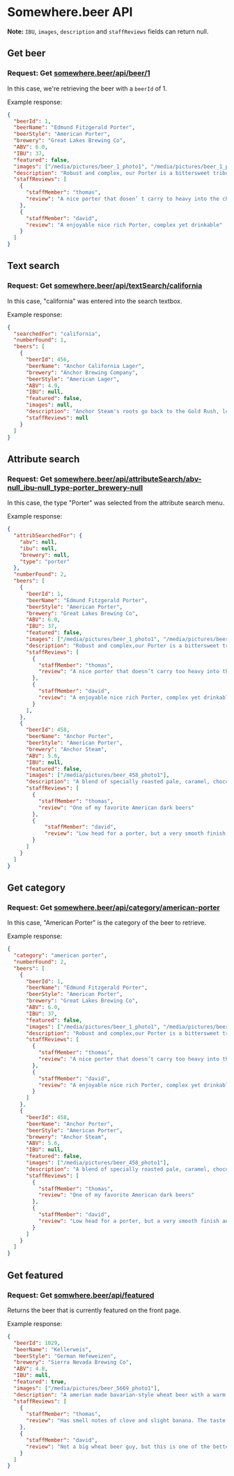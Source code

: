 # Somewhere.beer API

**Note:** `IBU`, `images`, `description` and `staffReviews` fields can return null.

## Get beer

### Request: Get [somewhere.beer/api/beer/1](https://somewhere.beer/api/beer/1)

In this case, we're retrieving the beer with a `beerId` of 1.

Example response:
```json
{
  "beerId": 1,
  "beerName": "Edmund Fitzgerald Porter",
  "beerStyle": "American Porter",
  "brewery": "Great Lakes Brewing Co",
  "ABV": 6.0,
  "IBU": 37,
  "featured": false,
  "images": ["/media/pictures/beer_1_photo1", "/media/pictures/beer_1_photo2"],
  "description": "Robust and complex, our Porter is a bittersweet tribute to the legendary freighter fallen crew--taken too soon when the gales of November came early.",
  "staffReviews": [
    {
      "staffMember": "thomas",
      "review": "A nice porter that dosen’ t carry to heavy into the chocolate side of the roast flavor"
    },
    {
      "staffMember": "david",
      "review": "A enjoyable nice rich Porter, complex yet drinkable"
    }
  ]
}
```

## Text search

### Request: Get [somewhere.beer/api/textSearch/california](https://somewhere.beer/api/textSearch/california)

In this case, "california" was entered into the search textbox.

Example response:
```json
{
  "searchedFor": "california",
  "numberFound": 1,
  "beers": [
    {
      "beerId": 456,
      "beerName": "Anchor California Lager",
      "brewery": "Anchor Brewing Company",
      "beerStyle": "American Lager",
      "ABV": 4.9,
      "IBU": null,
      "featured": false,
      "images": null,
      "description": "Anchor Steam's roots go back to the Gold Rush, long before icehouses and modern refrigeration made traditional lagers a viable California option. In 1876, thanks to an ice pond in the mountains and a belief that anything is possible in the Golden State, a little brewery named Boca created California's first genuine lager. Anchor California Lager is our re-creation of this historic American beer.",
      "staffReviews": null
    }
  ]
}
```

## Attribute search

### Request: Get [somewhere.beer/api/attributeSearch/abv-null_ibu-null_type-porter_brewery-null](https://somewhere.beer/api/attributeSearch/abv-null_ibu-null_type-porter_brewery-null)

In this case, the type "Porter" was selected from the attribute search menu.

Example response:
```json
{
  "attribSearchedFor": {
    "abv": null,
    "ibu": null,
    "brewery": null,
    "type": "porter"
  },
  "numberFound": 2,
  "beers": [
    {
      "beerId": 1,
      "beerName": "Edmund Fitzgerald Porter",
      "beerStyle": "American Porter",
      "brewery": "Great Lakes Brewing Co",
      "ABV": 6.0,
      "IBU": 37,
      "featured": false,
      "images": ["/media/pictures/beer_1_photo1", "/media/pictures/beer_1_photo2"],
      "description": "Robust and complex,our Porter is a bittersweet tribute to the legendary freighter fallen crew--taken too soon when the gales of November came early.",
      "staffReviews": [
        {
          "staffMember": "thomas",
          "review": "A nice porter that doesn’t carry too heavy into the chocolate side of the roast flavor"
        },
        {
          "staffMember": "david",
          "review": "A enjoyable nice rich Porter, complex yet drinkable"
        }
      ],
    },
    {
      "beerId": 458,
      "beerName": "Anchor Porter",
      "beerStyle": "American Porter",
      "brewery": "Anchor Steam",
      "ABV": 5.6,
      "IBU": null,
      "featured": false,
      "images": ["/media/pictures/beer_458_photo1"],
      "description": "A blend of specially roasted pale, caramel, chocolate, and black malts, along with our top-fermenting yeast, creates complexity without bitterness. The brew is hopped at a high rate, and naturally carbonated. The result is dark in the glass, but surprisingly light on the palate.",
      "staffReviews": [
        {
          "staffMember": "thomas",
          "review": "One of my favorite American dark beers"
        },
        {
            "staffMember": "david",
            "review": "Low head for a porter, but a very smooth finish and has a warm caramel smell to it"
        }
      ]
    }
  ]
}
```

## Get category 

### Request: Get [somewhere.beer/api/category/american-porter](https://somewhere.beer/api/category/american-porter)

In this case, "American Porter" is the category of the beer to retrieve.

Example response:
```json
{
  "category": "american porter",
  "numberFound": 2,
  "beers": [
    {
      "beerId": 1,
      "beerName": "Edmund Fitzgerald Porter",
      "beerStyle": "American Porter",
      "brewery": "Great Lakes Brewing Co",
      "ABV": 6.0,
      "IBU": 37,
      "featured": false,
      "images": ["/media/pictures/beer_1_photo1", "/media/pictures/beer_1_photo2"],
      "description": "Robust and complex,our Porter is a bittersweet tribute to the legendary freighter fallen crew--taken too soon when the gales of November came early.",
      "staffReviews": [
        {
          "staffMember": "thomas",
          "review": "A nice porter that doesn’t carry too heavy into the chocolate side of the roast flavor"
        },
        {
          "staffMember": "david",
          "review": "A enjoyable nice rich Porter, complex yet drinkable"
        }
      ]
    },
    {
      "beerId": 458,
      "beerName": "Anchor Porter",
      "beerStyle": "American Porter",
      "brewery": "Anchor Steam",
      "ABV": 5.6,
      "IBU": null,
      "featured": false,
      "images": ["/media/pictures/beer_458_photo1"],
      "description": "A blend of specially roasted pale, caramel, chocolate, and black malts, along with our top-fermenting yeast, creates complexity without bitterness. The brew is hopped at a high rate, and naturally carbonated. The result is dark in the glass, but surprisingly light on the palate.",
      "staffReviews": [
        {
          "staffMember": "thomas",
          "review": "One of my favorite American dark beers"
        },
        {
          "staffMember": "david",
          "review": "Low head for a porter, but a very smooth finish and has a warm caramel smell to it"
        }
      ]
    }
  ]
}
``` 

## Get featured

### Request: Get [somwhere.beer/api/featured](https://somewhere.beer/api/featured)

Returns the beer that is currently featured on the front page.

Example response:
```json
{
  "beerId": 1029,
  "beerName": "Kellerweis",
  "beerStyle": "German Hefeweizen",
  "brewery": "Sierra Nevada Brewing Co",
  "ABV": 4.8,
  "IBU": null,
  "featured": true,
  "images": ["/media/pictures/beer_5669_photo1"],
  "description": "A amerian made bavarian-style wheat beer with a warm and sweet flavor",
  "staffReviews": [
    {
      "staffMember": "thomas",
      "review": "Has smell notes of clove and slight banana. The taste is classic to the style"
    },
    {
      "staffMember": "david",
      "review": "Not a big wheat beer guy, but this is one of the better ones I have tried recently"
    }
  ]
}
```
